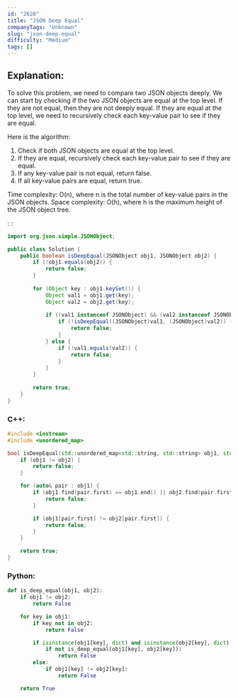 ```yaml
---
id: "2628"
title: "JSON Deep Equal"
companyTags: "Unknown"
slug: "json-deep-equal"
difficulty: "Medium"
tags: []
---
```


## Explanation:

To solve this problem, we need to compare two JSON objects deeply. We can start by checking if the two JSON objects are equal at the top level. If they are not equal, then they are not deeply equal. If they are equal at the top level, we need to recursively check each key-value pair to see if they are equal.

Here is the algorithm:
1. Check if both JSON objects are equal at the top level.
2. If they are equal, recursively check each key-value pair to see if they are equal.
3. If any key-value pair is not equal, return false.
4. If all key-value pairs are equal, return true.

Time complexity: O(n), where n is the total number of key-value pairs in the JSON objects.
Space complexity: O(h), where h is the maximum height of the JSON object tree.

:
:
```java
import org.json.simple.JSONObject;

public class Solution {
    public boolean isDeepEqual(JSONObject obj1, JSONObject obj2) {
        if (!obj1.equals(obj2)) {
            return false;
        }
        
        for (Object key : obj1.keySet()) {
            Object val1 = obj1.get(key);
            Object val2 = obj2.get(key);
            
            if ((val1 instanceof JSONObject) && (val2 instanceof JSONObject)) {
                if (!isDeepEqual((JSONObject)val1, (JSONObject)val2)) {
                    return false;
                }
            } else {
                if (!val1.equals(val2)) {
                    return false;
                }
            }
        }
        
        return true;
    }
}
```

### C++:
```cpp
#include <iostream>
#include <unordered_map>

bool isDeepEqual(std::unordered_map<std::string, std::string> obj1, std::unordered_map<std::string, std::string> obj2) {
    if (obj1 != obj2) {
        return false;
    }

    for (auto& pair : obj1) {
        if (obj1.find(pair.first) == obj1.end() || obj2.find(pair.first) == obj2.end()) {
            return false;
        }

        if (obj1[pair.first] != obj2[pair.first]) {
            return false;
        }
    }

    return true;
}
```

### Python:
```python
def is_deep_equal(obj1, obj2):
    if obj1 != obj2:
        return False

    for key in obj1:
        if key not in obj2:
            return False

        if isinstance(obj1[key], dict) and isinstance(obj2[key], dict):
            if not is_deep_equal(obj1[key], obj2[key]):
                return False
        else:
            if obj1[key] != obj2[key]:
                return False

    return True
```